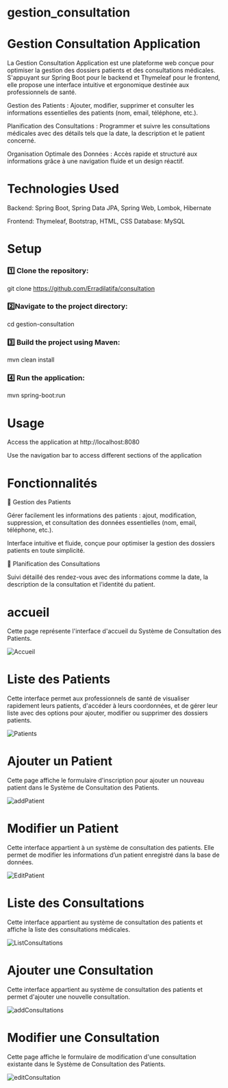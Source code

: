 ﻿# gestion_consultation
 # Gestion Consultation Application

La Gestion Consultation Application est une plateforme web conçue pour optimiser la gestion des dossiers patients et des consultations médicales. S'appuyant sur Spring Boot pour le backend et Thymeleaf pour le frontend, elle propose une interface intuitive et ergonomique destinée aux professionnels de santé.

Gestion des Patients : Ajouter, modifier, supprimer et consulter les informations essentielles des patients (nom, email, téléphone, etc.).

Planification des Consultations : Programmer et suivre les consultations médicales avec des détails tels que la date, la description et le patient concerné.

Organisation Optimale des Données : Accès rapide et structuré aux informations grâce à une navigation fluide et un design réactif.

# Technologies Used
Backend: Spring Boot, Spring Data JPA, Spring Web, Lombok, Hibernate

Frontend: Thymeleaf, Bootstrap, HTML, CSS
Database: MySQL

# Setup
### 1️⃣ Clone the repository:  
git clone https://github.com/Erradilatifa/consultation

 ### 2️⃣Navigate to the project directory:
 cd gestion-consultation
### 3️⃣ Build the project using Maven:
mvn clean install

### 4️⃣ Run the application:
mvn spring-boot:run

# Usage
Access the application at http://localhost:8080

Use the navigation bar to access different sections of the application

# Fonctionnalités

💼 Gestion des Patients

Gérer facilement les informations des patients : ajout, modification, suppression, et consultation des données essentielles (nom, email, téléphone, etc.).

Interface intuitive et fluide, conçue pour optimiser la gestion des dossiers patients en toute simplicité.

📅 Planification des Consultations

Suivi détaillé des rendez-vous avec des informations comme la date, la description de la consultation et l’identité du patient.



# accueil
 Cette page représente l'interface d'accueil du Système de Consultation des Patients.
 
![Accueil](https://github.com/user-attachments/assets/0ba13308-117a-4bc8-8e13-ed6fadc5b586)

# Liste des Patients
Cette interface permet aux professionnels de santé de visualiser rapidement leurs patients, d'accéder à leurs coordonnées, et de gérer leur liste avec des options pour ajouter, modifier ou supprimer des dossiers patients.

![Patients](https://github.com/user-attachments/assets/5ea6b36f-dea5-456f-b85a-e45ebda4c303)

# Ajouter un Patient
Cette page affiche le formulaire d'inscription pour ajouter un nouveau patient dans le Système de Consultation des Patients. 

![addPatient](https://github.com/user-attachments/assets/74ad7740-824f-4aec-997c-22e5ae8031a0)

# Modifier un Patient
Cette interface appartient à un système de consultation des patients. Elle permet de modifier les informations d’un patient enregistré dans la base de données.

![EditPatient](https://github.com/user-attachments/assets/3d93cb57-e50a-4689-b1fd-a911baa153e7)

# Liste des Consultations
Cette interface appartient au système de consultation des patients et affiche la liste des consultations médicales.

![ListConsultations](https://github.com/user-attachments/assets/e499b6c6-4c59-4db3-a887-b0a4172031b7)


# Ajouter une Consultation
Cette interface appartient au système de consultation des patients et permet d'ajouter une nouvelle consultation.

![addConsultations](https://github.com/user-attachments/assets/94359710-9c7d-44fc-a2c1-adc5d784f482)

# Modifier une Consultation
Cette page affiche le formulaire de modification d'une consultation existante dans le Système de Consultation des Patients.

![editConsultation](https://github.com/user-attachments/assets/d075b1e3-7c4e-4f1b-80c6-f9584e772185)






